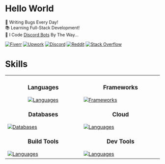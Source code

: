 # Hello World

🐛 Writing Bugs Every Day!\
📚 Learning Full-Stack Development!\
🤖 I Code [Discord Bots](https://www.fiverr.com/s/xXKpg2D) By The Way...

<a href="https://www.fiverr.com/skywolfxp"><img alt="Fiverr" src="https://img.shields.io/badge/%40skywolfxp-%231DBF73?style=flat-square&logo=fiverr&logoColor=FFFFFF&logoSize=auto"></a>
<a href="https://www.upwork.com/freelancers/~013d98c8a8af272cbb"><img alt="Upwork" src="https://img.shields.io/badge/Omar_D.-%236FDA44?style=flat-square&logo=upwork&logoColor=FFFFFF"></a>
<a href="https://discord.com/users/974748803305455627"><img alt="Discord" src="https://img.shields.io/badge/%40skywolfxp.me-%235865F2?style=flat-square&logo=discord&logoColor=FFFFFF"></a>
<a href="https://www.reddit.com/user/skywolfxp"><img alt="Reddit" src="https://img.shields.io/badge/u%2Fskywolfxp-%23FF4500?style=flat-square&logo=reddit&logoColor=FFFFFF"></a>
<a href="https://stackoverflow.com/users/16410630"><img alt="Stack Overflow" src="https://img.shields.io/badge/SkyWolfXP-%23F58025?style=flat-square&logo=stackoverflow&logoColor=FFFFFF"></a>

# Skills

<table>
  <tr>
    <td>
        <h3 align="center">Languages</h3>
        <p align="center">
            <a href="https://github.com/SkyWolfXP#hello-world">
                <img alt="Languages" src="https://go-skill-icons.vercel.app/api/icons?i=java,javascript,typescript,html,css&theme=dark&perline=4&titles=true" />
            </a>
        </p>
        <h3 align="center">Databases</h3>
        <a align="center" href="https://github.com/SkyWolfXP#hello-world">
            <img alt="Databases" src="https://go-skill-icons.vercel.app/api/icons?i=postgresql,mysql,redis&theme=dark&perline=4&titles=true" />
        </a>
        <h3 align="center">Build Tools</h3>
        <a href="https://github.com/SkyWolfXP#hello-world">
            <img alt="Languages" src="https://go-skill-icons.vercel.app/api/icons?i=maven,gradle,pnpm,npm&theme=dark&perline=4&titles=true" />
        </a>
        <img width="441" height="1">
    </td>
    <td>
        <h3 align="center">Frameworks</h3>
        <a href="https://github.com/SkyWolfXP#hello-world">
            <img alt="Frameworks" src="https://go-skill-icons.vercel.app/api/icons?i=spring,junit,nextjs,react,tailwindcss,nodejs&theme=dark&perline=4&titles=true" />
        </a>
        <h3 align="center">Cloud</h3>
        <a href="https://github.com/SkyWolfXP#hello-world">
            <img alt="Languages" src="https://go-skill-icons.vercel.app/api/icons?i=heroku,vercel&theme=dark&perline=4&titles=true" />
        </a>
        <h3 align="center">Dev Tools</h3>
        <a href="https://github.com/SkyWolfXP#hello-world">
            <img alt="Languages" src="https://go-skill-icons.vercel.app/api/icons?i=idea,vscode,visualstudio,git&theme=dark&perline=4&titles=true" />
        </a>
        <img width="441" height="1">
    </td>
  </tr>
</table>
